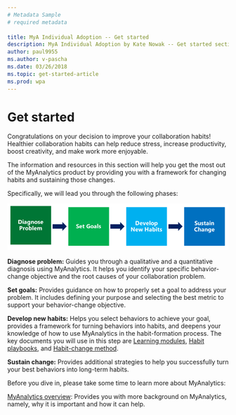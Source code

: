 ```yaml
---
# Metadata Sample
# required metadata

title: MyA Individual Adoption -- Get started
description: MyA Individual Adoption by Kate Nowak -- Get started section
author: paul9955
ms.author: v-pascha
ms.date: 03/26/2018
ms.topic: get-started-article
ms.prod: wpa
---
```


# Get started
Congratulations on your decision to improve your collaboration habits! Healthier collaboration habits can help reduce stress, increase productivity, boost creativity, and make work more enjoyable.

The information and resources in this section will help you get the most out of the MyAnalytics product by providing you with a framework for changing habits and sustaining those changes. 

Specifically, we will lead you through the following phases:

<img src="../../../Images/Adopt-indiv-0.PNG" alt="MyAnalytics change steps">

**Diagnose problem:** Guides you through a qualitative and a quantitative diagnosis using MyAnalytics. It helps you identify your specific behavior-change objective and the root causes of your collaboration problem.

**Set goals:** Provides guidance on how to properly set a goal to address your problem. It includes defining your purpose and selecting the best metric to support your behavior-change objective.

**Develop new habits:** Helps you select behaviors to achieve your goal, provides a framework for turning behaviors into habits, and deepens your knowledge of how to use MyAnalytics in the habit-formation process. The key documents you will use in this step are [Learning modules](Adopt-Learning-modules.md), [Habit playbooks](Adopt-Habit-playbooks.md), and [Habit-change method](Adopt-Habit-change-method.md).

**Sustain change:** Provides additional strategies to help you successfully turn your best behaviors into long-term habits.

Before you dive in, please take some time to learn more about MyAnalytics:

[MyAnalytics overview](https://sway.com/K5EOvoLYrGUil5H1?ref=Link): Provides you with more background on MyAnalytics, namely, why it is important and how it can help.

<!--
REVIVE THIS AFTER GETTING LINK TO POSTED VIDEO! 
MyAnalytics product demo video: This provides you with a detailed tour of the MyAnalytics dashboard and Outlook add-in.
CHANGE THIS!
-->

<!-- REVIVE THIS PARAGRAPH AFTER ADDING LINK! 
Throughout your journey, don’t forget you can visit [add link] to find the definitions of MyAnalytics terms and metrics.
CHANGE THIS!
-->